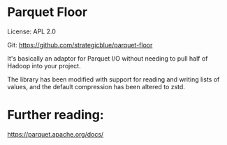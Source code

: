 # Parquet Floor

License: APL 2.0

Git: https://github.com/strategicblue/parquet-floor

It's basically an adaptor for Parquet I/O without
needing to pull half of Hadoop into your project.

The library has been modified with support for reading
and writing lists of values, and the default
compression has been altered to zstd. 

# Further reading:

https://parquet.apache.org/docs/